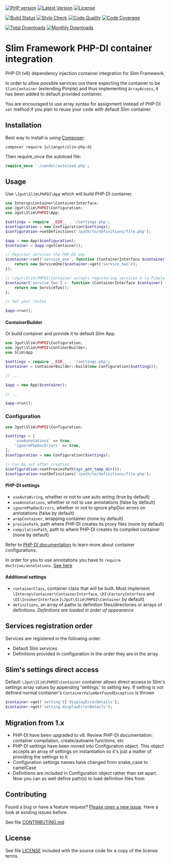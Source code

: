 [![PHP version](https://img.shields.io/badge/PHP-%3E%3D7.0-8892BF.svg?style=flat-square)](http://php.net)
[![Latest Version](https://img.shields.io/packagist/vpre/juliangut/slim-php-di.svg?style=flat-square)](https://packagist.org/packages/juliangut/slim-php-di)
[![License](https://img.shields.io/github/license/juliangut/slim-php-di.svg?style=flat-square)](https://github.com/juliangut/slim-php-di/blob/master/LICENSE)

[![Build Status](https://img.shields.io/travis/juliangut/slim-php-di.svg?style=flat-square)](https://travis-ci.org/juliangut/slim-php-di)
[![Style Check](https://styleci.io/repos/40728455/shield)](https://styleci.io/repos/40728455)
[![Code Quality](https://img.shields.io/scrutinizer/g/juliangut/slim-php-di.svg?style=flat-square)](https://scrutinizer-ci.com/g/juliangut/slim-php-di)
[![Code Coverage](https://img.shields.io/coveralls/juliangut/slim-php-di.svg?style=flat-square)](https://coveralls.io/github/juliangut/slim-php-di)

[![Total Downloads](https://img.shields.io/packagist/dt/juliangut/slim-php-di.svg?style=flat-square)](https://packagist.org/packages/juliangut/slim-php-di/stats)
[![Monthly Downloads](https://img.shields.io/packagist/dm/juliangut/slim-php-di.svg?style=flat-square)](https://packagist.org/packages/juliangut/slim-php-di/stats)

# Slim Framework PHP-DI container integration

PHP-DI (v6) dependency injection container integration for Slim Framework.

In order to allow possible services out there expecting the container to be `Slim\Container` (extending Pimple) and thus implementing `ArrayAccess`, it has been added to default provided container.

You are encouraged to use array syntax for assignment instead of PHP-DI `set` method if you plan to reuse your code with default Slim container.

## Installation

Best way to install is using [Composer](https://getcomposer.org/):

```
composer require juliangut/slim-php-di
```

Then require_once the autoload file:

```php
require_once './vendor/autoload.php';
```

## Usage

Use `\Jgut\Slim\PHPDI\App` which will build PHP-DI container.

```php
use Interop\Container\ContainerInterface;
use Jgut\Slim\PHPDI\Configuration;
use Jgut\Slim\PHPDI\App;

$settings = require __DIR__ . '/settings.php';
$configuration = new Configuration($settings);
$configuration->setDefinitions('/path/to/definitions/file.php');

$app = new App($configuration);
$container = $app->getContainer();

// Register services the PHP-DI way
$container->set('service_one', function (ContainerInterface $container) {
    return new ServiceOne($container->get('service_two'));
});

// \Jgut\Slim\PHPDI\Container accepts registering services à la Pimple
$container['service_two'] =  function (ContainerInterface $container) {
    return new ServiceTwo();
};

// Set your routes

$app->run();
```

#### ContainerBuilder

Or build container and provide it to default Slim App.

```php
use Jgut\Slim\PHPDI\Configuration;
use Jgut\Slim\PHPDI\ContinerBuilder;
use Slim\App

$settings = require __DIR__ . '/settings.php';
$container = ContainerBuilder::build(new Configuration($settings));

// ...

$app = new App($container);

// ...

$app->run();
```

### Configuration

```php
use Jgut\Slim\PHPDI\Configuration;

$settings = [
    'useAnnotations' => true,
    'ignorePhpDocErrors' => true,
];
$configuration = new Configuration($settings);

// Can be set after creation
$configuration->setProxiesPath(sys_get_temp_dir());
$configuration->setDefinitions('/path/to/definitions/file.php');
```

#### PHP-DI settings

* `useAutoWiring`, whether or not to use auto wiring (true by default)
* `useAnnotations`, whether or not to use annotations (false by default)
* `ignorePhpDocErrors`, whether or not to ignore phpDoc errors on annotations (false by default)
* `wrapContainer`, wrapping container (none by default)
* `proxiesPath`, path where PHP-DI creates its proxy files (none by default)
* `compilationPath`, path to where PHP-DI creates its compiled container (none by default)

Refer to [PHP-DI documentation](http://php-di.org/doc/) to learn more about container configurations.

In order for you to use annotations you have to `require doctrine/annotations`. [See here](http://php-di.org/doc/annotations.html)

#### Additional settings

* `containerClass`, container class that will be built. Must implement `\Interop\Container\ContainerInterface`, `\DI\FactoryInterface` and `\DI\InvokerInterface` (`\Jgut\Slim\PHPDI\Container` by default)
* `definitions`, an array of paths to definition files/directories or arrays of definitions. _Definitions are loaded in order of appearance_

## Services registration order

Services are registered in the following order:

* Default Slim services
* Definitions provided in configuration in the order they are in the array

## Slim's settings direct access

Default `\Jgut\Slim\PHPDI\Container` container allows direct access to Slim's settings array values by appending 'settings.' to setting key. If setting is not defined normal container's `ContainerValueNotFoundException` is thrown

```php
$container->get('setting')['displayErrorDetails'];
$container->get('setting.displayErrorDetails');
```

## Migration from 1.x

* PHP-DI have been upgraded to v6. Review PHP-DI documentation: container compilation, create/autowire functions, etc
* PHP-DI settings have been moved into Configuration object. This object accepts an array of settings on instantiation so it's just a matter of providing the settings to it
* Configuration settings names have changed from snake_case to camelCase
* Definitions are included in Configuration object rather than set apart. Now you can as well define path(s) to load definition files from

## Contributing

Found a bug or have a feature request? [Please open a new issue](https://github.com/juliangut/slim-php-di/issues). Have a look at existing issues before.

See file [CONTRIBUTING.md](https://github.com/juliangut/slim-php-di/blob/master/CONTRIBUTING.md)

## License

See file [LICENSE](https://github.com/juliangut/slim-php-di/blob/master/LICENSE) included with the source code for a copy of the license terms.
